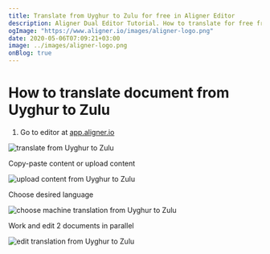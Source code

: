 ```yaml
---
title: Translate from Uyghur to Zulu for free in Aligner Editor
description: Aligner Dual Editor Tutorial. How to translate for free from Uyghur to Zulu. Aligner is multilingual document management platform. 
ogImage: "https://www.aligner.io/images/aligner-logo.png"
date: 2020-05-06T07:09:21+03:00
image: ../images/aligner-logo.png
onBlog: true
---
```


# How to translate document from Uyghur to Zulu

1. Go to editor at [app.aligner.io](https://app.aligner.io "Aligner App web page")

![translate from Uyghur to Zulu](../aligner-blank-editor.png "translate from Uyghur to Zulu")

Copy-paste content or upload content

![upload content from Uyghur to Zulu](../aligner-uploaded-document.png "upload content from Uyghur to Zulu")

Choose desired language

![choose machine translation from Uyghur to Zulu](../aligner-language-dropdown.png "choose machine translation from Uyghur to Zulu")

Work and edit 2 documents in parallel

![edit translation from Uyghur to Zulu](../aligner-double-sitded-editor.png "edit translation from Uyghur to Zulu")

